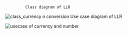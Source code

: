              Class diagram of LLR
  ![class_currency n conversion](https://user-images.githubusercontent.com/78848632/107731074-088dfe00-6d1b-11eb-9c02-2be7931c631e.jpg)
            Use case diagram of LLR
  
![usecase of currency and number](https://user-images.githubusercontent.com/78848632/107731156-3f641400-6d1b-11eb-9701-7f08a7bd4553.jpg)


